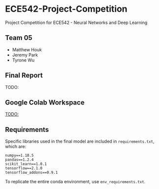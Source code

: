 # ECE542-Project-Competition
Project Competition for ECE542 - Neural Networks and Deep Learning

## Team 05
- Matthew Houk
- Jeremy Park
- Tyrone Wu

## Final Report  
TODO: 

## Google Colab Workspace  
[TODO:]()

## Requirements
Specific libraries used in the final model are included in `requirements.txt`, which are:
```
numpy==1.18.5
pandas==1.2.4
scikit_learn==1.0.1
tensorflow==2.1.0
tensorflow_addons==0.9.1
```

To replicate the entire conda environment, use `env_requirements.txt`.
